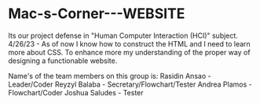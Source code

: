 # Mac-s-Corner---WEBSITE
Its our project defense in "Human Computer Interaction (HCI)" subject.
4/26/23 - As of now I know how to construct the HTML and I need to learn more about CSS. To enhance more my understanding of the proper way of designing a functionable website.


Name's of the team members on this group is:
Rasidin Ansao - Leader/Coder
Reyzyl Balaba - Secretary/Flowchart/Tester
Andrea Plamos - Flowchart/Coder
Joshua Saludes - Tester
